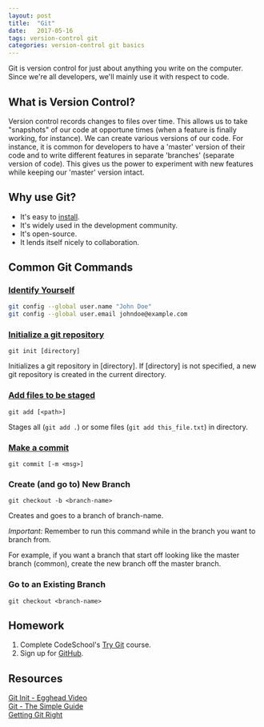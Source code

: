 ```yaml
---
layout: post
title:  "Git"
date:   2017-05-16
tags: version-control git
categories: version-control git basics
---
```


Git is version control for just about anything you write on the computer.  Since we're all developers, we'll mainly use it with respect to code.

## What is Version Control?
Version control records changes to files over time.  This allows us to take "snapshots" of our code at opportune times (when a feature is finally working, for instance).
We can create various versions of our code.  For instance, it is common for developers to have a 'master' version of their code and to write different features in separate 'branches' (separate version of code).
This gives us the power to experiment with new features while keeping our 'master' version intact.

## Why use Git?
  * It's easy to [install](https://git-scm.com/).
  * It's widely used in the development community.
  * It's open-source.
  * It lends itself nicely to collaboration.

## Common Git Commands

### [Identify Yourself](https://git-scm.com/book/en/v2/Getting-Started-First-Time-Git-Setup)
```bash
git config --global user.name "John Doe"
git config --global user.email johndoe@example.com
```

### [Initialize a git repository](https://git-scm.com/docs/git-init)
`git init [directory]`

Initializes a git repository in [directory].  If [directory] is not specified, a new git repository is created in the current directory.

### [Add files to be staged](https://git-scm.com/docs/git-add)
`git add [<path>]`

Stages all (`git add .`)  or some files (`git add this_file.txt`) in directory.

### [Make a commit](https://git-scm.com/docs/git-commit)
`git commit [-m <msg>]`

### Create (and go to) New Branch
`git checkout -b <branch-name>`

Creates and goes to a branch of branch-name.

*Important:* Remember to run this command while in the branch you want to branch from.

For example, if you want a branch that start off looking like the master branch (common), create the new branch off the master branch.

### Go to an Existing Branch
`git checkout <branch-name>`

## Homework
1. Complete CodeSchool's [Try Git](https://www.codeschool.com/courses/try-git) course.
2. Sign up for [GitHub](http://www.github.com).

## Resources
[Git Init - Egghead Video](https://egghead.io/lessons/misc-practical-git-create-local-repos-with-git-init?course=practical-git-for-everyday-professional-use)  
[Git - The Simple Guide](http://rogerdudler.github.io/git-guide/)  
[Getting Git Right](https://www.atlassian.com/git)
